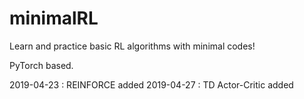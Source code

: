 # minimalRL

Learn and practice basic RL algorithms with minimal codes!

PyTorch based.

2019-04-23 : REINFORCE added
2019-04-27 : TD Actor-Critic added
